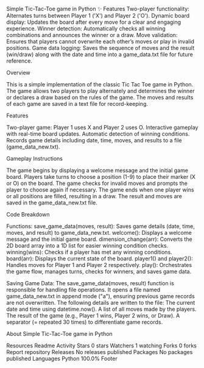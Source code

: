 Simple Tic-Tac-Toe game in Python
✨ Features
Two-player functionality: Alternates turns between Player 1 ('X') and Player 2 ('O').
Dynamic board display: Updates the board after every move for a clear and engaging experience.
Winner detection: Automatically checks all winning combinations and announces the winner or a draw.
Move validation: Ensures that players cannot overwrite each other’s moves or play in invalid positions.
Game data logging: Saves the sequence of moves and the result (win/draw) along with the date and time into a game_data.txt file for future reference.

Overview

This is a simple implementation of the classic Tic Tac Toe game in Python. The game allows two players to play alternately and determines the winner or declares a draw based on the rules of the game. The moves and results of each game are saved in a text file for record-keeping.

Features

Two-player game: Player 1 uses X and Player 2 uses O. Interactive gameplay with real-time board updates. Automatic detection of winning conditions. Records game details including date, time, moves, and results to a file (game_data_new.txt).

Gameplay Instructions

The game begins by displaying a welcome message and the initial game board. Players take turns to choose a position (1-9) to place their marker (X or O) on the board. The game checks for invalid moves and prompts the player to choose again if necessary. The game ends when one player wins or all positions are filled, resulting in a draw. The result and moves are saved in the game_data_new.txt file.

Code Breakdown

Functions: save_game_data(moves, result): Saves game details (date, time, moves, and result) to game_data_new.txt. welcome(): Displays a welcome message and the initial game board. dimension_change(arr): Converts the 2D board array into a 1D list for easier winning condition checks. winning(wins): Checks if a player has met any winning conditions. board(arr): Displays the current state of the board. player1() and player2(): Handles moves for Player 1 and Player 2 respectively. play(): Orchestrates the game flow, manages turns, checks for winners, and saves game data.

Saving Game Data: The save_game_data(moves, result) function is responsible for handling file operations. It opens a file named game_data_new.txt in append mode ("a"), ensuring previous game records are not overwritten. The following details are written to the file: The current date and time using datetime.now(). A list of all moves made by the players. The result of the game (e.g., Player 1 wins, Player 2 wins, or Draw). A separator (= repeated 30 times) to differentiate game records.

About
Simple Tic-Tac-Toe game in Python

Resources
 Readme
 Activity
Stars
 0 stars
Watchers
 1 watching
Forks
 0 forks
Report repository
Releases
No releases published
Packages
No packages published
Languages
Python
100.0%
Footer
